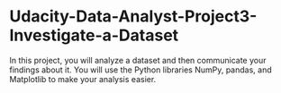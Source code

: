 # Udacity-Data-Analyst-Project3-Investigate-a-Dataset
In this project, you will analyze a dataset and then communicate your findings about it. You will use the Python libraries NumPy, pandas, and Matplotlib to make your analysis easier.
